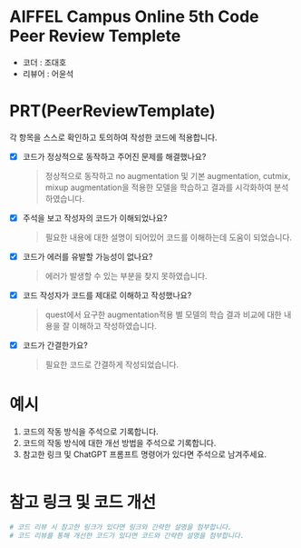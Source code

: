 # AIFFEL Campus Online 5th Code Peer Review Templete
- 코더 : 조대호
- 리뷰어 : 어윤석


# PRT(PeerReviewTemplate) 
각 항목을 스스로 확인하고 토의하여 작성한 코드에 적용합니다.

- [X] 코드가 정상적으로 동작하고 주어진 문제를 해결했나요?
  > 정상적으로 동작하고 no augmentation 및 기본 augmentation, cutmix, mixup augmentation을 적용한 모델을 학습하고 결과를 시각화하여 분석하였습니다.
- [X] 주석을 보고 작성자의 코드가 이해되었나요?
  > 필요한 내용에 대한 설명이 되어있어 코드를 이해하는데 도움이 되었습니다.
- [X] 코드가 에러를 유발할 가능성이 없나요?
  > 에러가 발생할 수 있는 부분을 찾지 못하였습니다.
- [X] 코드 작성자가 코드를 제대로 이해하고 작성했나요?
  > quest에서 요구한 augmentation적용 별 모델의 학습 결과 비교에 대한 내용을 잘 이해하고 작성하였습니다.
- [X] 코드가 간결한가요?
  > 필요한 코드로 간결하게 작성되었습니다.

# 예시
1. 코드의 작동 방식을 주석으로 기록합니다.
2. 코드의 작동 방식에 대한 개선 방법을 주석으로 기록합니다.
3. 참고한 링크 및 ChatGPT 프롬프트 명령어가 있다면 주석으로 남겨주세요.
```python
```

# 참고 링크 및 코드 개선
```python
# 코드 리뷰 시 참고한 링크가 있다면 링크와 간략한 설명을 첨부합니다.
# 코드 리뷰를 통해 개선한 코드가 있다면 코드와 간략한 설명을 첨부합니다.
```
